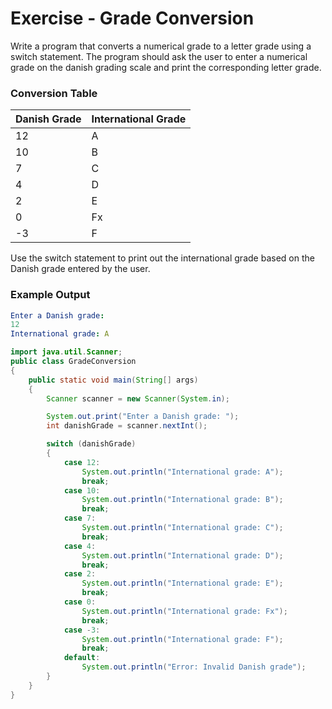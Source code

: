 # Exercise - Grade Conversion

Write a program that converts a numerical grade to a letter grade using a switch statement. The program should ask the user to enter a numerical grade on the danish grading scale and print the corresponding letter grade.

### Conversion Table
| Danish Grade | International Grade |
|--------------|----------------------|
| 12           | A                    |
| 10           | B                    |
| 7            | C                    |
| 4            | D                    |
| 2            | E                    |
| 0            | Fx                   |
| -3           | F                    |

Use the switch statement to print out the international grade based on the Danish grade entered by the user.

### Example Output
```yaml
Enter a Danish grade:
12
International grade: A
```

<hint title="Solution">

```java
import java.util.Scanner;
public class GradeConversion 
{
    public static void main(String[] args) 
    {
        Scanner scanner = new Scanner(System.in);

        System.out.print("Enter a Danish grade: ");
        int danishGrade = scanner.nextInt();

        switch (danishGrade) 
        {
            case 12:
                System.out.println("International grade: A");
                break;
            case 10:
                System.out.println("International grade: B");
                break;
            case 7:
                System.out.println("International grade: C");
                break;
            case 4:
                System.out.println("International grade: D");
                break;
            case 2:
                System.out.println("International grade: E");
                break;
            case 0:
                System.out.println("International grade: Fx");
                break;
            case -3:
                System.out.println("International grade: F");
                break;
            default:
                System.out.println("Error: Invalid Danish grade");
        }
    }
}
```

</hint>